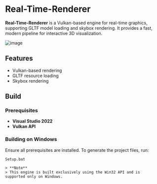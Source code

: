 # Real-Time-Renderer
**Real-Time-Renderer** is a Vulkan-based engine for real-time graphics, supporting GLTF model loading and skybox rendering. It provides a fast, modern pipeline for interactive 3D visualization.


![image](https://github.com/user-attachments/assets/c0985662-bfcc-4b94-afa2-56d14d77bb7f)


## Features
- Vulkan-based rendering
- GLTF resource loading
- Skybox rendering

## Build

### Prerequisites
- **Visual Studio 2022**  
- **Vulkan API**  

### Building on Windows
Ensure all prerequisites are installed. To generate the project files, run:

```batch
Setup.bat

> **Note**  
> This engine is built exclusively using the Win32 API and is supported only on Windows.
